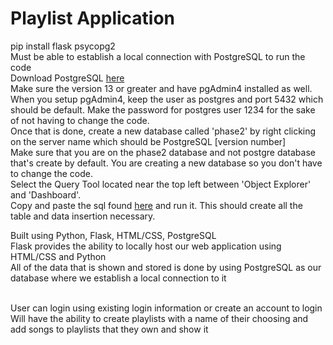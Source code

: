 # Playlist Application
pip install flask psycopg2<br>
Must be able to establish a local connection with PostgreSQL to run the code<br>
Download PostgreSQL [here](https://www.postgresql.org/download/)<br>
Make sure the version 13 or greater and have pgAdmin4 installed as well.<br>
When you setup pgAdmin4, keep the user as postgres and port 5432 which should be default. Make the password for postgres user 1234 for the sake of not having to change the code.<br>
Once that is done, create a new database called 'phase2' by right clicking on the server name which should be PostgreSQL [version number]<br>
Make sure that you are on the phase2 database and not postgre database that's create by default. You are creating a new database so you don't have to change the code.<br>
Select the Query Tool located near the top left between 'Object Explorer' and 'Dashboard'.<br>
Copy and paste the sql found [here](https://github.com/TheMadBen/playlist_app/blob/main/sql_queries.txt) and run it. This should create all the table and data insertion necessary.<br>

Built using Python, Flask, HTML/CSS, PostgreSQL<br>
Flask provides the ability to locally host our web application using HTML/CSS and Python<br>
All of the data that is shown and stored is done by using PostgreSQL as our database where we establish a local connection to it<br><br>

User can login using existing login information or create an account to login<br>
Will have the ability to create playlists with a name of their choosing and add songs to playlists that they own and show it<br>
